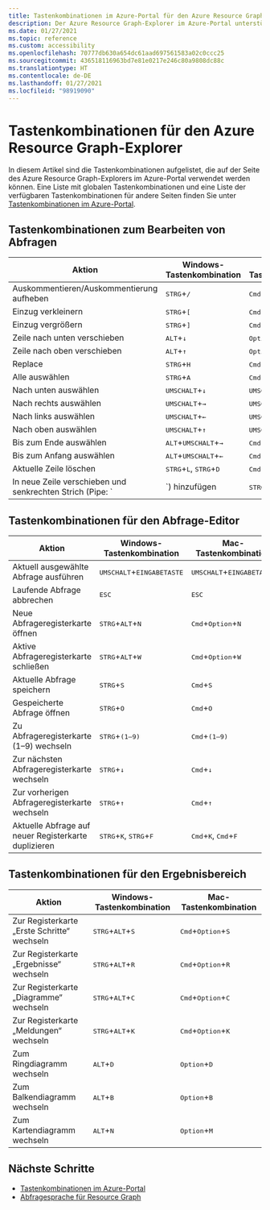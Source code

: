 ```yaml
---
title: Tastenkombinationen im Azure-Portal für den Azure Resource Graph-Explorer
description: Der Azure Resource Graph-Explorer im Azure-Portal unterstützt Tastenkombinationen für das Ausführen von Aktionen und das Navigieren.
ms.date: 01/27/2021
ms.topic: reference
ms.custom: accessibility
ms.openlocfilehash: 70777db630a654dc61aad697561583a02c0ccc25
ms.sourcegitcommit: 436518116963bd7e81e0217e246c80a9808dc88c
ms.translationtype: HT
ms.contentlocale: de-DE
ms.lasthandoff: 01/27/2021
ms.locfileid: "98919090"
---
```

# <a name="keyboard-shortcuts-for-azure-resource-graph-explorer"></a>Tastenkombinationen für den Azure Resource Graph-Explorer

In diesem Artikel sind die Tastenkombinationen aufgelistet, die auf der Seite des Azure Resource Graph-Explorers im Azure-Portal verwendet werden können. Eine Liste mit globalen Tastenkombinationen und eine Liste der verfügbaren Tastenkombinationen für andere Seiten finden Sie unter [Tastenkombinationen im Azure-Portal](../../../azure-portal/azure-portal-keyboard-shortcuts.md).

## <a name="keyboard-shortcuts-for-editing-queries"></a>Tastenkombinationen zum Bearbeiten von Abfragen

| Aktion | Windows-Tastenkombination | Mac-Tastenkombination |
|---|---|---|
|Auskommentieren/Auskommentierung aufheben |<kbd>STRG</kbd>+<kbd>/</kbd> | <kbd>Cmd</kbd>+<kbd>/</kbd> |
|Einzug verkleinern |<kbd>STRG</kbd>+<kbd>[</kbd> |<kbd>Cmd</kbd>+<kbd>[</kbd> |
|Einzug vergrößern |<kbd>STRG</kbd>+<kbd>]</kbd> |<kbd>Cmd</kbd>+<kbd>]</kbd> |
|Zeile nach unten verschieben |<kbd>ALT</kbd>+<kbd>↓</kbd> |<kbd>Option</kbd>+<kbd>↓</kbd> |
|Zeile nach oben verschieben |<kbd>ALT</kbd>+<kbd>↑</kbd> |<kbd>Option</kbd>+<kbd>↑</kbd> |
|Replace |<kbd>STRG</kbd>+<kbd>H</kbd> |<kbd>Cmd</kbd>+<kbd>H</kbd> |
|Alle auswählen |<kbd>STRG</kbd>+<kbd>A</kbd> |<kbd>Cmd</kbd>+<kbd>A</kbd> |
|Nach unten auswählen |<kbd>UMSCHALT</kbd>+<kbd>↓</kbd> |<kbd>UMSCHALT</kbd>+<kbd>↓</kbd> |
|Nach rechts auswählen |<kbd>UMSCHALT</kbd>+<kbd>→</kbd> |<kbd>UMSCHALT</kbd>+<kbd>→</kbd> |
|Nach links auswählen |<kbd>UMSCHALT</kbd>+<kbd>←</kbd> |<kbd>UMSCHALT</kbd>+<kbd>←</kbd> |
|Nach oben auswählen |<kbd>UMSCHALT</kbd>+<kbd>↑</kbd> |<kbd>UMSCHALT</kbd>+<kbd>↑</kbd> |
|Bis zum Ende auswählen |<kbd>ALT</kbd>+<kbd>UMSCHALT</kbd>+<kbd>→</kbd> |<kbd>Cmd</kbd>+<kbd>UMSCHALT</kbd>+<kbd>→</kbd> |
|Bis zum Anfang auswählen |<kbd>ALT</kbd>+<kbd>UMSCHALT</kbd>+<kbd>←</kbd> |<kbd>Cmd</kbd>+<kbd>UMSCHALT</kbd>+<kbd>←</kbd> |
|Aktuelle Zeile löschen |<kbd>STRG</kbd>+<kbd>L</kbd>, <kbd>STRG</kbd>+<kbd>D</kbd>  |<kbd>Cmd</kbd>+<kbd>L</kbd>, <kbd>Cmd</kbd>+<kbd>D</kbd> |
|In neue Zeile verschieben und senkrechten Strich (Pipe: `|`) hinzufügen |<kbd>STRG</kbd>+<kbd>EINGABETASTE</kbd> |<kbd>Cmd</kbd>+<kbd>EINGABETASTE</kbd> |

## <a name="keyboard-shortcuts-for-the-query-editor"></a>Tastenkombinationen für den Abfrage-Editor

| Aktion | Windows-Tastenkombination | Mac-Tastenkombination |
|---|---|---|
|Aktuell ausgewählte Abfrage ausführen |<kbd>UMSCHALT</kbd>+<kbd>EINGABETASTE</kbd> | <kbd>UMSCHALT</kbd>+<kbd>EINGABETASTE</kbd> |
|Laufende Abfrage abbrechen |<kbd>ESC</kbd> | <kbd>ESC</kbd> |
|Neue Abfrageregisterkarte öffnen |<kbd>STRG</kbd>+<kbd>ALT</kbd>+<kbd>N</kbd> | <kbd>Cmd</kbd>+<kbd>Option</kbd>+<kbd>N</kbd> |
|Aktive Abfrageregisterkarte schließen |<kbd>STRG</kbd>+<kbd>ALT</kbd>+<kbd>W</kbd> | <kbd>Cmd</kbd>+<kbd>Option</kbd>+<kbd>W</kbd> |
|Aktuelle Abfrage speichern |<kbd>STRG</kbd>+<kbd>S</kbd> | <kbd>Cmd</kbd>+<kbd>S</kbd> |
|Gespeicherte Abfrage öffnen |<kbd>STRG</kbd>+<kbd>O</kbd> | <kbd>Cmd</kbd>+<kbd>O</kbd> |
|Zu Abfrageregisterkarte (1–9) wechseln |<kbd>STRG</kbd>+<kbd>(1–9)</kbd> | <kbd>Cmd</kbd>+<kbd>(1–9)</kbd> |
|Zur nächsten Abfrageregisterkarte wechseln |<kbd>STRG</kbd>+<kbd>↓</kbd> | <kbd>Cmd</kbd>+<kbd>↓</kbd> |
|Zur vorherigen Abfrageregisterkarte wechseln |<kbd>STRG</kbd>+<kbd>↑</kbd> | <kbd>Cmd</kbd>+<kbd>↑</kbd> |
|Aktuelle Abfrage auf neuer Registerkarte duplizieren |<kbd>STRG</kbd>+<kbd>K</kbd>, <kbd>STRG</kbd>+<kbd>F</kbd> | <kbd>Cmd</kbd>+<kbd>K</kbd>, <kbd>Cmd</kbd>+<kbd>F</kbd> |

## <a name="keyboard-shortcuts-for-the-results-pane"></a>Tastenkombinationen für den Ergebnisbereich

| Aktion | Windows-Tastenkombination | Mac-Tastenkombination |
|---|---|---|
|Zur Registerkarte „Erste Schritte“ wechseln  |<kbd>STRG</kbd>+<kbd>ALT</kbd>+<kbd>S</kbd> | <kbd>Cmd</kbd>+<kbd>Option</kbd>+<kbd>S</kbd> |
|Zur Registerkarte „Ergebnisse“ wechseln  |<kbd>STRG</kbd>+<kbd>ALT</kbd>+<kbd>R</kbd> | <kbd>Cmd</kbd>+<kbd>Option</kbd>+<kbd>R</kbd> |
|Zur Registerkarte „Diagramme“ wechseln  |<kbd>STRG</kbd>+<kbd>ALT</kbd>+<kbd>C</kbd> | <kbd>Cmd</kbd>+<kbd>Option</kbd>+<kbd>C</kbd> |
|Zur Registerkarte „Meldungen“ wechseln  |<kbd>STRG</kbd>+<kbd>ALT</kbd>+<kbd>K</kbd> | <kbd>Cmd</kbd>+<kbd>Option</kbd>+<kbd>K</kbd> |
|Zum Ringdiagramm wechseln  |<kbd>ALT</kbd>+<kbd>D</kbd> | <kbd>Option</kbd>+<kbd>D</kbd> |
|Zum Balkendiagramm wechseln  |<kbd>ALT</kbd>+<kbd>B</kbd> | <kbd>Option</kbd>+<kbd>B</kbd> |
|Zum Kartendiagramm wechseln  |<kbd>ALT</kbd>+<kbd>N</kbd> | <kbd>Option</kbd>+<kbd>M</kbd> |

## <a name="next-steps"></a>Nächste Schritte

- [Tastenkombinationen im Azure-Portal](../../../azure-portal/azure-portal-keyboard-shortcuts.md)
- [Abfragesprache für Resource Graph](../concepts/query-language.md)
